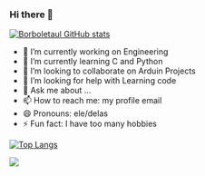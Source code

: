 ### Hi there 👋

[![Borboletaul GitHub stats](https://github-readme-stats.vercel.app/api?username=Borboletazul&show_icons=true&theme=cobalt2)](https://github.com/Borboletzul/github-readme-stats)
<!--![Anurag's GitHub stats](https://github-readme-stats.vercel.app/api?username=Borboletazul&hide=contribs,prs)-->

- 🔭 I’m currently working on Engineering
- 🌱 I’m currently learning C and Python
- 👯 I’m looking to collaborate on Arduin Projects
- 🤔 I’m looking for help with Learning code
- 💬 Ask me about ...
- 📫 How to reach me: my profile email
- 😄 Pronouns: ele/delas
- ⚡ Fun fact: I have too many hobbies

[![Top Langs](https://github-readme-stats.vercel.app/api/top-langs/?username=Borboletazul&langs_count=8&theme=cobalt2)](https://github.com/Borboletazul/github-readme-stats)

<picture>
<source 
  srcset="https://github-readme-stats.vercel.app/api?username=Borboletazula&show_icons=true&theme=dark"
  media="(prefers-color-scheme: dark)"
/>
<source
  srcset="https://github-readme-stats.vercel.app/api?username=Borboletazul&show_icons=true"
  media="(prefers-color-scheme: light), (prefers-color-scheme: no-preference)"
/>
<img src="https://github-readme-stats.vercel.app/api?username=Borboletazu&show_icons=true" />
</picture>
